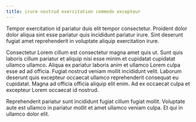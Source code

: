 ```yaml
---
title: irure nostrud exercitation commodo excepteur
---
```


Tempor exercitation id pariatur duis elit tempor consectetur. Proident dolor dolor aliqua sint esse pariatur quis incididunt pariatur irure. Sint deserunt fugiat amet reprehenderit in voluptate aliquip exercitation irure.

Consectetur Lorem cillum est consectetur magna amet quis ut. Sunt quis laboris cillum pariatur et aliquip nisi esse minim et cupidatat cupidatat ullamco ullamco. Aliqua ex pariatur laboris anim et ullamco Lorem culpa esse ad ad officia. Fugiat nostrud veniam mollit incididunt velit. Laborum deserunt quis excepteur occaecat ullamco reprehenderit consequat eu cupidatat. Magna ad officia officia aliquip elit enim. Ad ex occaecat culpa et excepteur Lorem occaecat id nostrud.

Reprehenderit pariatur sunt incididunt fugiat cillum fugiat mollit. Voluptate aute est ullamco in pariatur mollit et amet ullamco veniam culpa. Et qui in ullamco dolor elit.